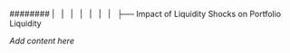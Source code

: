######## |   |   |   |   |   |   |   ├── Impact of Liquidity Shocks on Portfolio Liquidity

*Add content here*